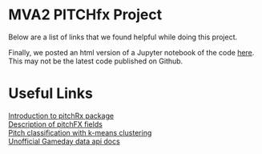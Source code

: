 # MVA2 PITCHfx Project

Below are a list of links that we found helpful while doing this project.  

Finally, we posted an html version of a Jupyter notebook of the code [here](https://mva2pitchfx.surge.sh). This 
may not be the latest code published on Github. 

# Useful Links

[Introduction to pitchRx package](http://cpsievert.github.io/pitchRx/)  
[Description of pitchFX fields](http://about90feet.com/category/pitch-fx/)  
[Pitch classification with k-means clustering](https://baseballwithr.wordpress.com/2015/02/22/pitch-classification-with-k-means-clustering/)  
[Unofficial Gameday data api docs](https://github.com/brianmpalma/gameday-api-docs)  
